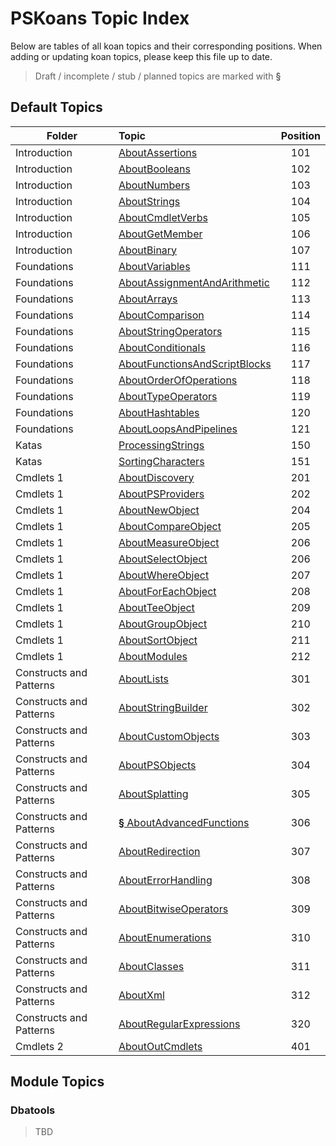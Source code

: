 # PSKoans Topic Index

Below are tables of all koan topics and their corresponding positions.
When adding or updating koan topics, please keep this file up to date.

> Draft / incomplete / stub / planned topics are marked with **§**

## Default Topics

| Folder                  | Topic                                                          | Position |
| ----------------------- | :------------------------------------------------------------- | :------: |
| Introduction            | [AboutAssertions][AboutAssertions]                             |   101    |
| Introduction            | [AboutBooleans][AboutBooleans]                                 |   102    |
| Introduction            | [AboutNumbers][AboutNumbers]                                   |   103    |
| Introduction            | [AboutStrings][AboutStrings]                                   |   104    |
| Introduction            | [AboutCmdletVerbs][AboutCmdletVerbs]                           |   105    |
| Introduction            | [AboutGetMember][AboutGetMember]                               |   106    |
| Introduction            | [AboutBinary][AboutBinary]                                     |   107    |
| Foundations             | [AboutVariables][AboutVariables]                               |   111    |
| Foundations             | [AboutAssignmentAndArithmetic][AboutAssignmentAndArithmetic]   |   112    |
| Foundations             | [AboutArrays][AboutArrays]                                     |   113    |
| Foundations             | [AboutComparison][AboutComparison]                             |   114    |
| Foundations             | [AboutStringOperators][AboutStringOperators]                   |   115    |
| Foundations             | [AboutConditionals][AboutConditionals]                         |   116    |
| Foundations             | [AboutFunctionsAndScriptBlocks][AboutFunctionsAndScriptBlocks] |   117    |
| Foundations             | [AboutOrderOfOperations][AboutOrderOfOperations]               |   118    |
| Foundations             | [AboutTypeOperators][AboutTypeOperators]                       |   119    |
| Foundations             | [AboutHashtables][AboutHashtables]                             |   120    |
| Foundations             | [AboutLoopsAndPipelines][AboutLoopsAndPipelines]               |   121    |
| Katas                   | [ProcessingStrings][ProcessingStrings]                         |   150    |
| Katas                   | [SortingCharacters][SortingCharacters]                         |   151    |
| Cmdlets 1               | [AboutDiscovery][AboutDiscovery]                               |   201    |
| Cmdlets 1               | [AboutPSProviders][AboutPSProviders]                           |   202    |
| Cmdlets 1               | [AboutNewObject][AboutNewObject]                               |   204    |
| Cmdlets 1               | [AboutCompareObject][AboutCompareObject]                       |   205    |
| Cmdlets 1               | [AboutMeasureObject][AboutMeasureObject]                       |   206    |
| Cmdlets 1               | [AboutSelectObject][AboutSelectObject]                         |   206    |
| Cmdlets 1               | [AboutWhereObject][AboutWhereObject]                           |   207    |
| Cmdlets 1               | [AboutForEachObject][AboutForEachObject]                       |   208    |
| Cmdlets 1               | [AboutTeeObject][AboutTeeObject]                               |   209    |
| Cmdlets 1               | [AboutGroupObject][AboutGroupObject]                           |   210    |
| Cmdlets 1               | [AboutSortObject][AboutSortObject]                             |   211    |
| Cmdlets 1               | [AboutModules][AboutModules]                                   |   212    |
| Constructs and Patterns | [AboutLists][AboutLists]                                       |   301    |
| Constructs and Patterns | [AboutStringBuilder][AboutStringBuilder]                       |   302    |
| Constructs and Patterns | [AboutCustomObjects][AboutCustomObjects]                       |   303    |
| Constructs and Patterns | [AboutPSObjects][AboutPSObjects]                               |   304    |
| Constructs and Patterns | [AboutSplatting][AboutSplatting]                               |   305    |
| Constructs and Patterns | [**§** AboutAdvancedFunctions][AboutAdvancedFunctions]         |   306    |
| Constructs and Patterns | [AboutRedirection][AboutRedirection]                           |   307    |
| Constructs and Patterns | [AboutErrorHandling][AboutErrorHandling]                       |   308    |
| Constructs and Patterns | [AboutBitwiseOperators][AboutBitwiseOperators]                 |   309    |
| Constructs and Patterns | [AboutEnumerations][AboutEnumerations]                         |   310    |
| Constructs and Patterns | [AboutClasses][AboutClasses]                                   |   311    |
| Constructs and Patterns | [AboutXml][AboutXml]                                           |   312    |
| Constructs and Patterns | [AboutRegularExpressions][AboutRegularExpressions]             |   320    |
| Cmdlets 2               | [AboutOutCmdlets][AboutOutCmdlets]                             |   401    |

## Module Topics

### Dbatools

> TBD

<!-- Links for default koan topics -->

[AboutAssertions]: PSKoans/Koans/Introduction/AboutAssertions.Koans.ps1
[AboutBooleans]: PSKoans/Koans/Introduction/AboutBooleans.Koans.ps1
[AboutNumbers]: PSKoans/Koans/Introduction/AboutNumbers.Koans.ps1
[AboutStrings]: PSKoans/Koans/Introduction/AboutStrings.Koans.ps1
[AboutCmdletVerbs]: PSKoans/Koans/Introduction/AboutCmdletVerbs.Koans.ps1
[AboutGetMember]: PSKoans/Koans/Introduction/AboutGetMember.Koans.ps1
[AboutBinary]: PSKoans/Koans/Introduction/AboutBinary.Koans.ps1
[AboutVariables]: PSKoans/Koans/Foundations/AboutVariables.Koans.ps1
[AboutAssignmentAndArithmetic]: PSKoans/Koans/Foundations/AboutAssignmentAndArithmetic.Koans.ps1
[AboutArrays]: PSKoans/Koans/Foundations/AboutArrays.Koans.ps1
[AboutComparison]: PSKoans/Koans/Foundations/AboutComparison.Koans.ps1
[AboutStringOperators]: PSKoans/Koans/Foundations/AboutStringOperators.Koans.ps1
[AboutConditionals]: PSKoans/Koans/Foundations/AboutConditionals.Koans.ps1
[AboutFunctionsAndScriptBlocks]: PSKoans/Koans/Foundations/AboutFunctionsAndScriptBlocks.Koans.ps1
[AboutOrderOfOperations]: PSKoans/Koans/Foundations/AboutOrderOfOperations.Koans.ps1
[AboutTypeOperators]: PSKoans/Koans/Foundations/AboutTypeOperators.Koans.ps1
[AboutHashtables]: PSKoans/Koans/Foundations/AboutHashtables.Koans.ps1
[AboutLoopsAndPipelines]: PSKoans/Koans/Foundations/AboutLoopsAndPipelines.Koans.ps1
[ProcessingStrings]: PSKoans/Koans/Katas/ProcessingStrings.Koans.ps1
[SortingCharacters]: PSKoans/Koans/Katas/SortingCharacters.Koans.ps1
[AboutDiscovery]: PSKoans/Koans/Cmdlets%201/AboutDiscovery.Koans.ps1
[AboutPSProviders]: PSKoans/Koans/Cmdlets%201/AboutPSProviders.Koans.ps1
[AboutNewObject]: PSKoans/Koans/Cmdlets%201/AboutNewObject.Koans.ps1
[AboutCompareObject]: PSKoans/Koans/Cmdlets%201/AboutCompareObject.Koans.ps1
[AboutMeasureObject]: PSKoans/Koans/Cmdlets%201/AboutMeasureObject.Koans.ps1
[AboutSelectObject]: PSKoans/Koans/Cmdlets%201/AboutSelectObject.Koans.ps1
[AboutWhereObject]: PSKoans/Koans/Cmdlets%201/AboutWhereObject.Koans.ps1
[AboutForEachObject]: PSKoans/Koans/Cmdlets%201/AboutForEachObject.Koans.ps1
[AboutTeeObject]: PSKoans/Koans/Cmdlets%201/AboutTeeObject.Koans.ps1
[AboutGroupObject]: PSKoans/Koans/Cmdlets%201/AboutGroupObject.Koans.ps1
[AboutSortObject]: PSKoans/Koans/Cmdlets%201/AboutSortObject.Koans.ps1
[AboutModules]: PSKoans/Koans/Cmdlets%201/AboutModules.Koans.ps1
[AboutLists]: PSKoans/Koans/Constructs%20and%20Patterns/AboutLists.Koans.ps1
[AboutStringBuilder]: PSKoans/Koans/Constructs%20and%20Patterns/AboutStringBuilder.Koans.ps1
[AboutCustomObjects]: PSKoans/Koans/Constructs%20and%20Patterns/AboutCustomObjects.Koans.ps1
[AboutPSObjects]: PSKoans/Koans/Constructs%20and%20Patterns/AboutPSObjects.Koans.ps1
[AboutSplatting]: PSKoans/Koans/Constructs%20and%20Patterns/AboutSplatting.Koans.ps1
[AboutAdvancedFunctions]: PSKoans/Koans/Constructs%20and%20Patterns/AboutAdvancedFunctions.Koans.ps1
[AboutRedirection]: PSKoans/Koans/Constructs%20and%20Patterns/AboutRedirection.Koans.ps1
[AboutErrorHandling]: PSKoans/Koans/Constructs%20and%20Patterns/AboutErrorHandling.Koans.ps1
[AboutBitwiseOperators]: PSKoans/Koans/Constructs%20and%20Patterns/AboutBitwiseOperators.Koans.ps1
[AboutEnumerations]: PSKoans/Koans/Constructs%20and%20Patterns/AboutEnumerations.Koans.ps1
[AboutRegularExpressions]: PSKoans/Koans/Constructs%20and%20Patterns/AboutRegularExpressions.Koans.ps1
[AboutOutCmdlets]: PSKoans/Koans/Cmdlets%202/AboutOutCmdlets.Koans.ps1
[AboutClasses]: PSKoans/Koans/Constructs%20and%20Patterns/AboutClasses.Koans.ps1
[AboutXml]: PSKoans/Koans/Constructs%20and%20Patterns/AboutXml.Koans.ps1

<!-- Add links for koans from other modules below this line -->
